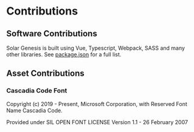 # Contributions

## Software Contributions

Solar Genesis is built using Vue, Typescript, Webpack, SASS and many other libraries. See [package.json](https://github.com/PhotonRush/solar-genesis/blob/main/package.json) for a full list.

## Asset Contributions

### Cascadia Code Font

Copyright (c) 2019 - Present, Microsoft Corporation, with Reserved Font Name Cascadia Code.

Provided under SIL OPEN FONT LICENSE Version 1.1 - 26 February 2007